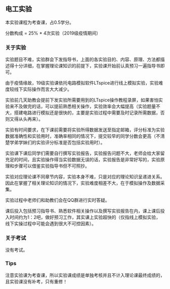 ## 电工实验

本实验课程为考查课，占0.5学分。

分数构成 = 25% * 4次实验（2019级疫情期间）

### 关于实验

实验题目不难，实验群会下发指导书，上面的各实验目的、内容、原理、方法都描述得十分详细，在掌握理论课知识的前提下，实验课开始前认真预习一遍指导书即可。

由于疫情缘故，19级实验课依托电路模拟软件LTspice进行线上模拟实验，实验难度较线下实际操作而言大大减少。

实验前几天助教会提前下发实验所需要用到的LTspice操作教程录屏，如果害怕实验来不及做完的话，可以提前熟悉相关操作，实验效率会大幅提高（实验题量不大，搭建电路进行模拟还是很快的，主要是实验过程中需要及时记录所需数据，否则又得从头再来）。

实验有时间要求，在下课前需要将实验所得数据发送至指定邮箱，评分标准为实验数据准确性和实验用时，准确率相同的情况下，提交较早的同学分数会更高（不清楚学弟学妹们的实验评分标准是否包括实验用时）。

实验课下课后同学们需要自行撰写实验报告，实验报告问题不大，老师会给大家留充足的时间，且实验操作得当实验数据无误的话，实验报告是非常好写的，实验原理和步骤可以借鉴实验指导书但不可照抄。

实验对应理论课不同章节内容，实验本身不难，只是对应的理论知识呈递进关系。因此在掌握了相关理论知识的情况下，实验难度相差不大，在于模拟操作及数据采集。

实验过程中老师们和助教们会在QQ群进行实时答疑。

课后投入包括预习指导书、熟悉软件相关操作以及撰写实验报告在内，课上课后投入时间约为1：2吧，做好预习工作，其实课上实验超快的（仅指线上模拟实验，线下实操过程中可能会遇到很大不可控因素）。

### 关于考试

没有考试。

### Tips

注意实验课为考查课，所以实验课成绩是单独考核并且不计入理论课最终成绩的，且实验课没有补考，只有重修！

